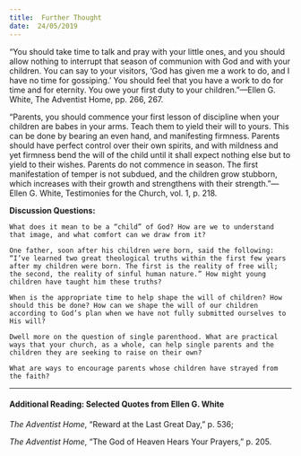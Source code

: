 ```yaml
---
title:  Further Thought
date:  24/05/2019
---
```


“You should take time to talk and pray with your little ones, and you should allow nothing to interrupt that season of communion with God and with your children. You can say to your visitors, ‘God has given me a work to do, and I have no time for gossiping.’ You should feel that you have a work to do for time and for eternity. You owe your first duty to your children.”—Ellen G. White, The Adventist Home, pp. 266, 267.

“Parents, you should commence your first lesson of discipline when your children are babes in your arms. Teach them to yield their will to yours. This can be done by bearing an even hand, and manifesting firmness. Parents should have perfect control over their own spirits, and with mildness and yet firmness bend the will of the child until it shall expect nothing else but to yield to their wishes. Parents do not commence in season. The first manifestation of temper is not subdued, and the children grow stubborn, which increases with their growth and strengthens with their strength.”—Ellen G. White, Testimonies for the Church, vol. 1, p. 218.

**Discussion Questions:**

`What does it mean to be a “child” of God? How are we to understand that image, and what comfort can we draw from it?`

`One father, soon after his children were born, said the following: “I’ve learned two great theological truths within the first few years after my children were born. The first is the reality of free will; the second, the reality of sinful human nature.” How might young children have taught him these truths?`

`When is the appropriate time to help shape the will of children? How should this be done? How can we shape the will of our children according to God’s plan when we have not fully submitted ourselves to His will?`

`Dwell more on the question of single parenthood. What are practical ways that your church, as a whole, can help single parents and the children they are seeking to raise on their own?`

`What are ways to encourage parents whose children have strayed from the faith?`

---

#### Additional Reading: Selected Quotes from Ellen G. White

_The Adventist Home_, “Reward at the Last Great Day,” p. 536;

_The Adventist Home_, “The God of Heaven Hears Your Prayers,” p. 205.